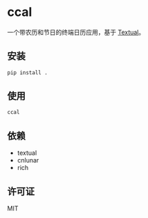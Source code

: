 # ccal

一个带农历和节日的终端日历应用，基于 [Textual](https://github.com/Textualize/textual)。

## 安装

```bash
pip install .
```

## 使用

```bash
ccal
```

## 依赖
- textual
- cnlunar
- rich

## 许可证
MIT